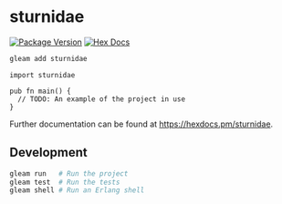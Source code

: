 # sturnidae

[![Package Version](https://img.shields.io/hexpm/v/sturnidae)](https://hex.pm/packages/sturnidae)
[![Hex Docs](https://img.shields.io/badge/hex-docs-ffaff3)](https://hexdocs.pm/sturnidae/)

```sh
gleam add sturnidae
```
```gleam
import sturnidae

pub fn main() {
  // TODO: An example of the project in use
}
```

Further documentation can be found at <https://hexdocs.pm/sturnidae>.

## Development

```sh
gleam run   # Run the project
gleam test  # Run the tests
gleam shell # Run an Erlang shell
```
